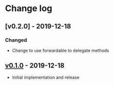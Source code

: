 # Change log

## [v0.2.0] - 2019-12-18

### Changed
* Change to use forwardable to delegate methods

## [v0.1.0] - 2019-12-18

* Initial implementation and release

[v0.1.0]: https://github.com/piotrmurach/strings-numeral/compare/v0.1.0
